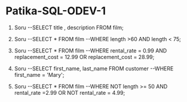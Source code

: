 # Patika-SQL-ODEV-1
1. Soru
--SELECT title , description FROM film;
2. Soru
--SELECT * FROM film
--WHERE length >60 AND length < 75;

3. Soru
--SELECT * FROM film
--WHERE rental_rate = 0.99 AND replacement_cost = 12.99 OR replacement_cost = 28.99;

4. Soru
--SELECT first_name, last_name FROM customer 
--WHERE first_name = 'Mary';

5. Soru
--SELECT * FROM film
--WHERE NOT length >= 50 AND rental_rate =2.99 OR NOT rental_rate = 4.99;
